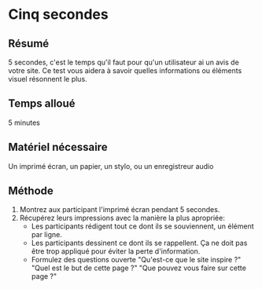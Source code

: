 Cinq secondes
===

Résumé
---
5 secondes, c'est le temps qu'il faut pour qu'un utilisateur ai un avis de votre site. Ce test vous aidera à savoir quelles informations ou éléments visuel résonnent le plus.

Temps alloué
---
5 minutes

Matériel nécessaire
---
Un imprimé écran, un papier, un stylo, ou un enregistreur audio

Méthode
---
1. Montrez aux participant l'imprimé écran pendant 5 secondes.
2. Récupérez leurs impressions avec la manière la plus apropriée:
    * Les participants rédigent tout ce dont ils se souviennent, un élément par ligne.
    * Les participants dessinent ce dont ils se rappellent. Ça ne doit pas être trop appliqué pour éviter la perte d'information.
    * Formulez des questions ouverte "Qu'est-ce que le site inspire ?" "Quel est le but de cette page ?" "Que pouvez vous faire sur cette page ?"